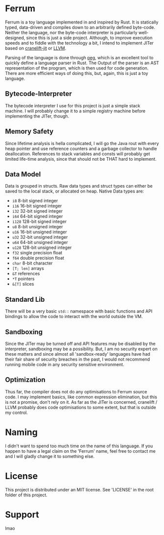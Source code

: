 
# Ferrum

Ferrum is a toy language implemented in and inspired by Rust. It is statically typed,
data-driven and compiles down to an arbitrarily defined byte-code. Neither the language,
nor the byte-code interpreter is particularly well-designed, since this is just a side
project. Although, to improve execution speeds and to fiddle with the technology a bit,
I intend to implement JITer based on
[cranelift-jit](https://crates.io/crates/cranelift-jit)
or [LLVM](https://crates.io/crates/llvm-sys).

Parsing of the language is done through [peg](https://crates.io/crates/peg), which is an
excellent tool to quickly define a language parser in Rust. The Output of the parser is an
AST representation of the program, which is then used for code generation. There are more
efficient ways of doing this, but, again, this is just a toy language.

## Bytecode-Interpreter

The bytecode interpreter I use for this project is just a simple stack machine. I will
probably change it to a simple registry machine before implementing the JITer, though.

## Memory Safety

Since lifetime analysis is hella complicated, I will go the Java rout with every heap
pointer and use reference counters and a garbage collector to handle deallocation.
References to stack variables and consts will probably get limited life-time
analysis, since that should not be THAT hard to implement.

## Data Model

Data is grouped in structs. Raw data types and struct types can either be saved to the
local stack, or allocated on heap. Native Data types are:

- `i8` 8-bit signed integer
- `i16` 16-bit signed integer
- `i32` 32-bit signed integer
- `i64` 64-bit signed integer
- `i128` 128-bit signed integer
- `u8` 8-bit unsigned integer
- `u16` 16-bit unsigned integer
- `u32` 32-bit unsigned integer
- `u64` 64-bit unsigned integer
- `u128` 128-bit unsigned integer
- `f32` single precision float
- `f64` double precision float
- `char` 8-bit character
- `[T; len]` arrays
- `&T` references
- `*T` pointers
- `&[T]` slices

## Standard Lib

There will be a very basic `std::` namespace with basic functions and API bindings to
allow the code to interact with the world outside the VM.

## Sandboxing

Since the JITer may be turned off and API features may be disabled by the interpreter,
sandboxing may be a possibility. But, I am no security expert on these matters and since
almost all 'sandbox-ready' languages have had their fair share of security breaches in
the past, I would not recommend running mobile code in any security sensitive environment.

## Optimization

Thus far, the compiler does not do any optimisations to Ferrum source code. I may implement
basics, like common expression elimination, but this is not a promise, don't rely on it.
As far as the JITer is concerned, cranelift / LLVM probably does code optimisations to
some extent, but that is outside my control.

# Naming

I didn't want to spend too much time on the name of this language. If you happen to have
a legal claim on the 'Ferrum' name, feel free to contact me and I will gladly change it
to something else.

# License

This project is distributed under an MIT license. See 'LICENSE' in the root folder of
this project.

# Support

lmao